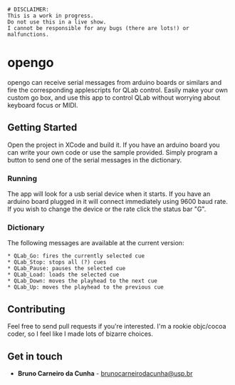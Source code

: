 ```
# DISCLAIMER:
This is a work in progress.
Do not use this in a live show.
I cannot be responsible for any bugs (there are lots!) or malfunctions.
```

# opengo

opengo can receive serial messages from arduino boards or similars and fire the corresponding applescripts for QLab control. Easily make your own custom go box, and use this app to control QLab without worrying about keyboard focus or MIDI.

## Getting Started

Open the project in XCode and build it. If you have an arduino board you can write your own code or use the sample provided. Simply program a button to send one of the serial messages in the dictionary.

### Running

The app will look for a usb serial device when it starts. If you have an arduino board plugged in it will connect immediately using 9600 baud rate. If you wish to change the device or the rate click the status bar "G".

### Dictionary

The following messages are available at the current version:
```
* QLab_Go: fires the currently selected cue
* QLab_Stop: stops all (?) cues
* QLab_Pause: pauses the selected cue
* QLab_Load: loads the selected cue
* QLab_Down: moves the playhead to the next cue
* QLab_Up: moves the playhead to the previous cue
```


## Contributing

Feel free to send pull requests if you're interested. I'm a rookie objc/cocoa coder, so I feel like I made lots of bizarre choices.

## Get in touch

* **Bruno Carneiro da Cunha** - brunocarneirodacunha@usp.br

